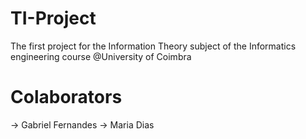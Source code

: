 # TI-Project
The first project for the Information Theory subject of the Informatics engineering course @University of Coimbra
# Colaborators
  -> Gabriel Fernandes
  -> Maria Dias

